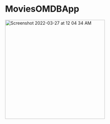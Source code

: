 # MoviesOMDBApp

<img width="326" alt="Screenshot 2022-03-27 at 12 04 34 AM" src="https://user-images.githubusercontent.com/10250978/160248131-7cc7dd13-ba7a-4fbe-8315-8148f618f511.png">
